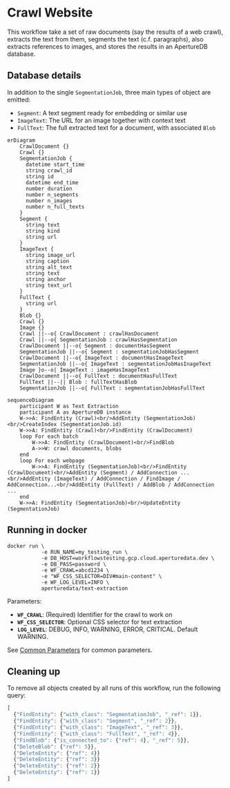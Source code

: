 # Crawl Website

This workflow take a set of raw documents (say the results of a web crawl),
extracts the text from them,
segments the text (c.f. paragraphs),
also extracts references to images,
and stores the results in an ApertureDB database.

## Database details

In addition to the single `SegmentationJob`, three main types of object are emitted:
* `Segment`: A text segment ready for embedding or similar use
* `ImageText`: The URL for an image together with context text
* `FullText`: The full extracted text for a document, with associated `Blob`

```mermaid
erDiagram 
    CrawlDocument {}
    Crawl {}
    SegmentationJob {
      datetime start_time
      string crawl_id
      string id
      datetime end_time
      number duration
      number n_segments
      number n_images
      number n_full_texts
    }
    Segment {
      string text
      string kind
      string url
    }
    ImageText {
      string image_url
      string caption
      string alt_text
      string text
      string anchor
      string text_url
    }
    FullText {
      string url
    }
    Blob {}
    Crawl {}
    Image {}
    Crawl ||--o{ CrawlDocument : crawlHasDocument
    Crawl ||--o{ SegmentationJob : crawlHasSegmentation
    CrawlDocument ||--o{ Segment : documentHasSegment
    SegmentationJob ||--o{ Segment : segmentationJobHasSegment
    CrawlDocument ||--o{ ImageText : documentHasImageText
    SegmentationJob ||--o{ ImageText : segmentationJobHasInageText
    Image }o--o| ImageText : imageHasImageText
    CrawlDocument ||--o{ FullText : documentHasFullText
    FullText ||--|| Blob : fullTextHasBlob
    SegmentationJob ||--o{ FullText : segmentationJobHasFullText
```

```mermaid
sequenceDiagram
    participant W as Text Extraction
    participant A as ApertureDB instance
    W->>A: FindEntity (Crawl)<br/>AddEntity (SegmentationJob)<br/>CreateIndex (SegmentationJob.id)
    W->>A: FindEntity (Crawl)<br/>FindEntity (CrawlDocument)
    loop For each batch
        W->>A: FindEntity (CrawlDocument)<br/>FindBlob
        A->>W: crawl documents, blobs
    end
    loop For each webpage
        W->>A: FindEntity (SegmentationJob)<br/>FindEntity (CrawlDocument)<br/>AddEntity (Segment) / AddConnection ...<br/>AddEntity (ImageText) / AddConnection / FindImage / AddConnection...<br/>AddEntity (FullText) / AddBlob / AddConnection ...
    end
    W->>A: FindEntity (SegmentationJob)<br/>UpdateEntity (SegmentationJob)
```


## Running in docker

```
docker run \
           -e RUN_NAME=my_testing_run \
           -e DB_HOST=workflowstesting.gcp.cloud.aperturedata.dev \
           -e DB_PASS=password \
           -e WF_CRAWL=abcd1234 \
           -e "WF_CSS_SELECTOR=DIV#main-content" \
           -e WF_LOG_LEVEL=INFO \
           aperturedata/text-extraction
```

Parameters: 
* **`WF_CRAWL`**: (Required) Identifier for the crawl to work on
* **`WF_CSS_SELECTOR`**: Optional CSS selector for text extraction
* **`LOG_LEVEL`**: DEBUG, INFO, WARNING, ERROR, CRITICAL. Default WARNING.

See [Common Parameters](../../README.md#common-parameters) for common parameters.

## Cleaning up

To remove all objects created by all runs of this workflow, run the following query:

```javascript
[
  {"FindEntity": {"with_class": "SegmentationJob", "_ref": 1}},
  {"FindEntity": {"with_class": "Segment", "_ref": 2}},
  {"FindEntity": {"with_class": "ImageText", "_ref": 3}},
  {"FindEntity": {"with_class": "FullText", "_ref": 4}},
  {"FindBlob": {"is_connected_to": {"ref": 4}, "_ref": 5}},
  {"DeleteBlob": {"ref": 5}},
  {"DeleteEntity": {"ref": 4}}
  {"DeleteEntity": {"ref": 3}}
  {"DeleteEntity": {"ref": 2}}
  {"DeleteEntity": {"ref": 1}}
]
```

